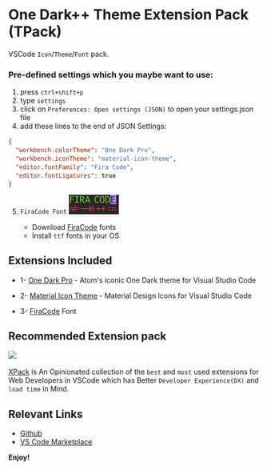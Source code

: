 # One Dark++ Theme Extension Pack (TPack)

VSCode `Icon`/`Theme`/`Font` pack.

### Pre-defined settings which you maybe want to use:

1. press `ctrl+shift+p`
2. type `settings`
3. click on `Preferences: Open settings (JSON)` to open your settings.json file
4. add these lines to the end of JSON Settings:

```json
{
  "workbench.colorTheme": "One Dark Pro",
  "workbench.iconTheme": "material-icon-theme",
  "editor.fontFamily": "Fira Code",
  "editor.fontLigatures": true
}
```

5. `FiraCode Font` <img src="https://raw.githubusercontent.com/SeyyedKhandon/vscode-web-developer-experience/main/firacode.png" width="100"/>

   - Download [FiraCode](https://github.com/tonsky/FiraCode/releases/download/5.2/Fira_Code_v5.2.zip) fonts
   - Install `ttf` fonts in your OS

## Extensions Included

- 1- [One Dark Pro](https://marketplace.visualstudio.com/items?itemName=zhuangtongfa.Material-theme) - Atom's iconic One Dark theme for Visual Studio Code

- 2- [Material Icon Theme](https://marketplace.visualstudio.com/items?itemName=PKief.material-icon-theme) - Material Design Icons for Visual Studio Code

- 3- [FiraCode](https://github.com/tonsky/FiraCode) Font

## Recommended Extension pack

<a href="https://marketplace.visualstudio.com/items?itemName=SeyyedKhandon.xpack">
<img src="https://seyyedkhandon.gallerycdn.vsassets.io/extensions/seyyedkhandon/xpack/0.1.0/1617940435190/Microsoft.VisualStudio.Services.Icons.Default" width="300"/></a>

[XPack](https://marketplace.visualstudio.com/items?itemName=SeyyedKhandon.xpack) is An Opinionated collection of the `best` and `most` used extensions for Web Developers in VSCode which has Better `Developer Experience(DX)` and `load time` in Mind.

## Relevant Links

- [Github](https://github.com/SeyyedKhandon/tpack)
- [VS Code Marketplace](https://marketplace.visualstudio.com/items?itemName=SeyyedKhandon.tpack)

**Enjoy!**
